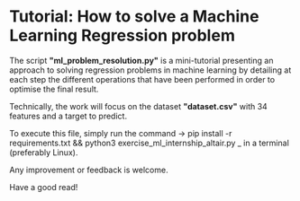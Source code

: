 # Tutorial: How to solve a Machine Learning Regression problem

The script **"ml_problem_resolution.py"** is a mini-tutorial presenting an approach to solving regression problems in machine learning by detailing at each step the different operations that have been performed in order to optimise the final result.

Technically, the work will focus on the dataset **"dataset.csv"** with 34 features and a target to predict.

To execute this file, simply run the command 
-> pip install -r requirements.txt && python3 exercise_ml_internship_altair.py _
in a terminal (preferably Linux).

Any improvement or feedback is welcome.

Have a good read!
